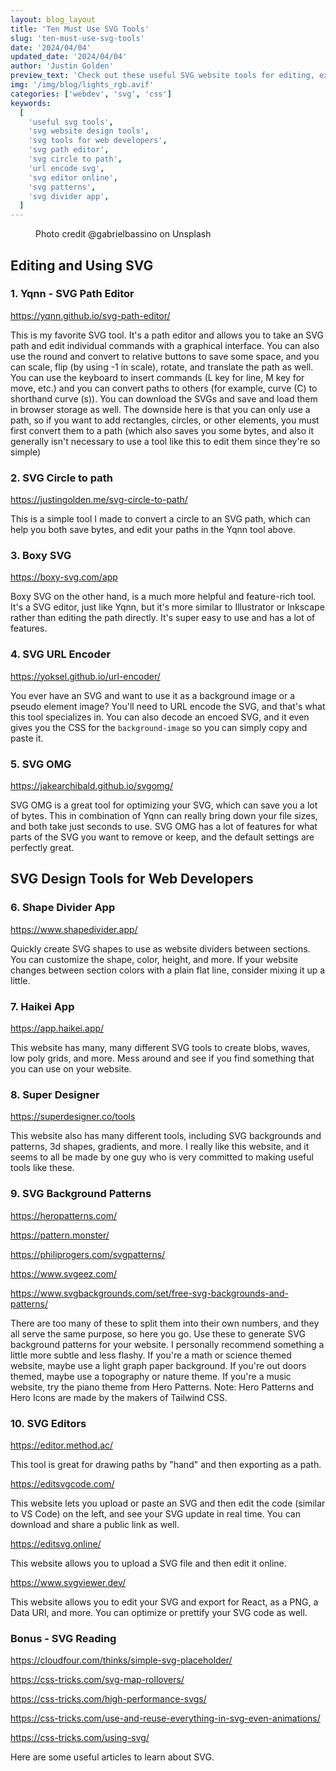 ```yaml
---
layout: blog_layout
title: 'Ten Must Use SVG Tools'
slug: 'ten-must-use-svg-tools'
date: '2024/04/04'
updated_date: '2024/04/04'
author: 'Justin Golden'
preview_text: 'Check out these useful SVG website tools for editing, exporting, and designing your website with ease'
img: '/img/blog/lights_rgb.avif'
categories: ['webdev', 'svg', 'css']
keywords:
  [
    'useful svg tools',
    'svg website design tools',
    'svg tools for web developers',
    'svg path editor',
    'svg circle to path',
    'url encode svg',
    'svg editor online',
    'svg patterns',
    'svg divider app',
  ]
---
```


<figure>
  <picture>
    <source type="image/avif" srcset="/img/blog/lights_rgb.avif" alt="" />
    <img src="/img/blog/lights_rgb.jpg" alt="">
  </picture>
  <figcaption>Photo credit @gabrielbassino on Unsplash</figcaption>
</figure>

## Editing and Using SVG

### 1. Yqnn - SVG Path Editor

https://yqnn.github.io/svg-path-editor/

This is my favorite SVG tool. It's a path editor and allows you to take an SVG path and edit individual commands with a graphical interface. You can also use the round and convert to relative buttons to save some space, and you can scale, flip (by using -1 in scale), rotate, and translate the path as well. You can use the keyboard to insert commands (L key for line, M key for move, etc.) and you can convert paths to others (for example, curve (C) to shorthand curve (s)). You can download the SVGs and save and load them in browser storage as well. The downside here is that you can only use a path, so if you want to add rectangles, circles, or other elements, you must first convert them to a path (which also saves you some bytes, and also it generally isn't necessary to use a tool like this to edit them since they're so simple)

### 2. SVG Circle to path

https://justingolden.me/svg-circle-to-path/

This is a simple tool I made to convert a circle to an SVG path, which can help you both save bytes, and edit your paths in the Yqnn tool above.

### 3. Boxy SVG

https://boxy-svg.com/app

Boxy SVG on the other hand, is a much more helpful and feature-rich tool. It's a SVG editor, just like Yqnn, but it's more similar to Illustrator or Inkscape rather than editing the path directly. It's super easy to use and has a lot of features.

### 4. SVG URL Encoder

https://yoksel.github.io/url-encoder/

You ever have an SVG and want to use it as a background image or a pseudo element image? You'll need to URL encode the SVG, and that's what this tool specializes in. You can also decode an encoed SVG, and it even gives you the CSS for the `background-image` so you can simply copy and paste it.

### 5. SVG OMG

https://jakearchibald.github.io/svgomg/

SVG OMG is a great tool for optimizing your SVG, which can save you a lot of bytes. This in combination of Yqnn can really bring down your file sizes, and both take just seconds to use. SVG OMG has a lot of features for what parts of the SVG you want to remove or keep, and the default settings are perfectly great.

## SVG Design Tools for Web Developers

### 6. Shape Divider App

https://www.shapedivider.app/

Quickly create SVG shapes to use as website dividers between sections. You can customize the shape, color, height, and more. If your website changes between section colors with a plain flat line, consider mixing it up a little.

### 7. Haikei App

https://app.haikei.app/

This website has many, many different SVG tools to create blobs, waves, low poly grids, and more. Mess around and see if you find something that you can use on your website.

### 8. Super Designer

https://superdesigner.co/tools

This website also has many different tools, including SVG backgrounds and patterns, 3d shapes, gradients, and more. I really like this website, and it seems to all be made by one guy who is very committed to making useful tools like these.

### 9. SVG Background Patterns

https://heropatterns.com/

https://pattern.monster/

https://philiprogers.com/svgpatterns/

https://www.svgeez.com/

https://www.svgbackgrounds.com/set/free-svg-backgrounds-and-patterns/

There are too many of these to split them into their own numbers, and they all serve the same purpose, so here you go. Use these to generate SVG background patterns for your website. I personally recommend something a little more subtle and less flashy. If you're a math or science themed website, maybe use a light graph paper background. If you're out doors themed, maybe use a topography or nature theme. If you're a music website, try the piano theme from Hero Patterns. Note: Hero Patterns and Hero Icons are made by the makers of Tailwind CSS.

### 10. SVG Editors

https://editor.method.ac/

This tool is great for drawing paths by "hand" and then exporting as a path.

https://editsvgcode.com/

This website lets you upload or paste an SVG and then edit the code (similar to VS Code) on the left, and see your SVG update in real time. You can download and share a public link as well.

https://editsvg.online/

This website allows you to upload a SVG file and then edit it online.

https://www.svgviewer.dev/

This website allows you to edit your SVG and export for React, as a PNG, a Data URI, and more. You can optimize or prettify your SVG code as well.

### Bonus - SVG Reading

https://cloudfour.com/thinks/simple-svg-placeholder/

https://css-tricks.com/svg-map-rollovers/

https://css-tricks.com/high-performance-svgs/

https://css-tricks.com/use-and-reuse-everything-in-svg-even-animations/

https://css-tricks.com/using-svg/

Here are some useful articles to learn about SVG.





